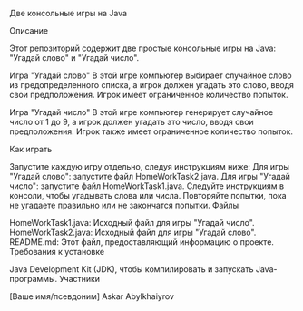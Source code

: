 Две консольные игры на Java

Описание

Этот репозиторий содержит две простые консольные игры на Java: "Угадай слово" и "Угадай число".

Игра "Угадай слово"
В этой игре компьютер выбирает случайное слово из предопределенного списка, а игрок должен угадать это слово, вводя свои предположения. Игрок имеет ограниченное количество попыток.

Игра "Угадай число"
В этой игре компьютер генерирует случайное число от 1 до 9, а игрок должен угадать это число, вводя свои предположения. Игрок также имеет ограниченное количество попыток.

Как играть

Запустите каждую игру отдельно, следуя инструкциям ниже:
Для игры "Угадай слово": запустите файл HomeWorkTask2.java.
Для игры "Угадай число": запустите файл HomeWorkTask1.java.
Следуйте инструкциям в консоли, чтобы угадывать слова или числа.
Повторяйте попытки, пока не угадаете правильно или не закончатся попытки.
Файлы

HomeWorkTask1.java: Исходный файл для игры "Угадай число".
HomeWorkTask2.java: Исходный файл для игры "Угадай слово".
README.md: Этот файл, предоставляющий информацию о проекте.
Требования к установке

Java Development Kit (JDK), чтобы компилировать и запускать Java-программы.
Участники

[Ваше имя/псевдоним]
Askar Abylkhaiyrov

